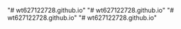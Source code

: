 "# wt627122728.github.io" 
"# wt627122728.github.io" 
"# wt627122728.github.io" 
"# wt627122728.github.io" 
